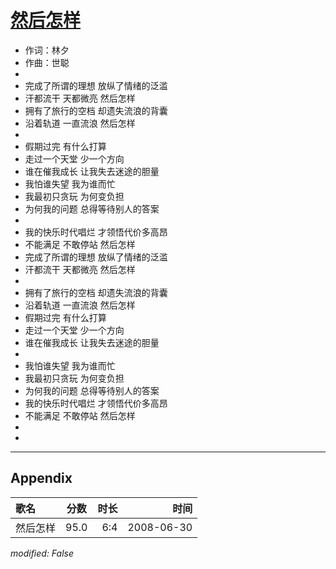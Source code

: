 # [然后怎样](https://music.163.com/song?id=25906118)

* 作词：林夕
* 作曲：世聪
* 
* 完成了所谓的理想 放纵了情绪的泛滥
* 汗都流干 天都微亮 然后怎样
* 拥有了旅行的空档 却遗失流浪的背囊
* 沿着轨道 一直流浪 然后怎样
* 
* 假期过完 有什么打算
* 走过一个天堂 少一个方向
* 谁在催我成长 让我失去迷途的胆量
* 我怕谁失望 我为谁而忙
* 我最初只贪玩 为何变负担
* 为何我的问题 总得等待别人的答案
* 
* 我的快乐时代唱烂 才领悟代价多高昂
* 不能满足 不敢停站 然后怎样
* 完成了所谓的理想 放纵了情绪的泛滥
* 汗都流干 天都微亮 然后怎样
* 
* 拥有了旅行的空档 却遗失流浪的背囊
* 沿着轨道 一直流浪 然后怎样
* 假期过完 有什么打算
* 走过一个天堂 少一个方向
* 谁在催我成长 让我失去迷途的胆量
* 
* 我怕谁失望 我为谁而忙
* 我最初只贪玩 为何变负担
* 为何我的问题 总得等待别人的答案
* 我的快乐时代唱烂 才领悟代价多高昂
* 不能满足 不敢停站 然后怎样
* 
* 


---

## Appendix

|歌名|分数|时长|时间|
|:---|:---:|---:|---:|
|然后怎样|95.0|6:4|2008-06-30

*modified: False*